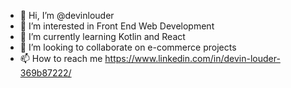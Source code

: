 - 👋 Hi, I’m @devinlouder
- 👀 I’m interested in Front End Web Development
- 🌱 I’m currently learning Kotlin and React
- 💞️ I’m looking to collaborate on e-commerce projects
- 📫 How to reach me https://www.linkedin.com/in/devin-louder-369b87222/

<!---
devinlouder/devinlouder is a ✨ special ✨ repository because its `README.md` (this file) appears on your GitHub profile.
You can click the Preview link to take a look at your changes.
--->
